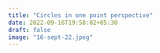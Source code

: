 ```yaml
---
title: "Circles in one point perspective"
date: 2022-09-16T19:58:02+05:30
draft: false
image: "16-sept-22.jpeg"
---
```

